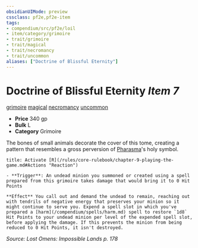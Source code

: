 ```yaml
---
obsidianUIMode: preview
cssclass: pf2e,pf2e-item
tags:
- compendium/src/pf2e/loil
- item/category/grimoire
- trait/grimoire
- trait/magical
- trait/necromancy
- trait/uncommon
aliases: ["Doctrine of Blissful Eternity"]
---
```

# Doctrine of Blissful Eternity *Item 7*  
[grimoire](/rules/traits/grimoire-som.md)  [magical](/rules/traits/magical.md)  [necromancy](/rules/traits/necromancy.md)  [uncommon](/rules/traits/uncommon.md)  

- **Price** 340 gp
- **Bulk** L
- **Category** Grimoire

The bones of small animals decorate the cover of this tome, creating a pattern that resembles a gross perversion of [Pharasma](/compendium/setting/deities/pharasma.md)'s holy symbol.

```ad-embed-ability
title: Activate [R](/rules/core-rulebook/chapter-9-playing-the-game.md#Actions "Reaction")

- **Trigger**: An undead minion you summoned or created using a spell prepared from this grimoire takes damage that would bring it to 0 Hit Points

**Effect** You call out and demand the undead to remain, reaching out with tendrils of negative energy that preserves your minion so it might continue to serve you. Expend a spell slot in which you've prepared a [harm](/compendium/spells/harm.md) spell to restore `1d8` Hit Points to your undead minion per level of the expended spell slot, before applying the damage. If this prevents the minion from being reduced to 0 Hit Points, it isn't destroyed.
```

*Source: Lost Omens: Impossible Lands p. 178*